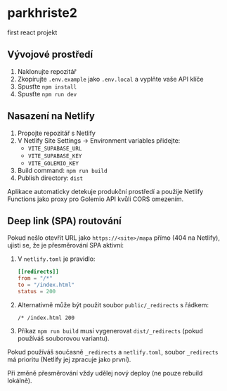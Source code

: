 # parkhriste2
first react projekt

## Vývojové prostředí

1. Naklonujte repozitář
2. Zkopírujte `.env.example` jako `.env.local` a vyplňte vaše API klíče
3. Spusťte `npm install`
4. Spusťte `npm run dev`

## Nasazení na Netlify

1. Propojte repozitář s Netlify
2. V Netlify Site Settings → Environment variables přidejte:
   - `VITE_SUPABASE_URL`
   - `VITE_SUPABASE_KEY` 
   - `VITE_GOLEMIO_KEY`
3. Build command: `npm run build`
4. Publish directory: `dist`

Aplikace automaticky detekuje produkční prostředí a použije Netlify Functions jako proxy pro Golemio API kvůli CORS omezením.

## Deep link (SPA) routování

Pokud nešlo otevřít URL jako `https://<site>/mapa` přímo (404 na Netlify), ujisti se, že je přesměrování SPA aktivní:

1. V `netlify.toml` je pravidlo:
   ```toml
   [[redirects]]
   from = "/*"
   to = "/index.html"
   status = 200
   ```
2. Alternativně může být použit soubor `public/_redirects` s řádkem:
   ```
   /* /index.html 200
   ```
3. Příkaz `npm run build` musí vygenerovat `dist/_redirects` (pokud používáš souborovou variantu).

Pokud používáš současně `_redirects` a `netlify.toml`, soubor `_redirects` má prioritu (Netlify jej zpracuje jako první). 

Při změně přesměrování vždy udělej nový deploy (ne pouze rebuild lokálně).
